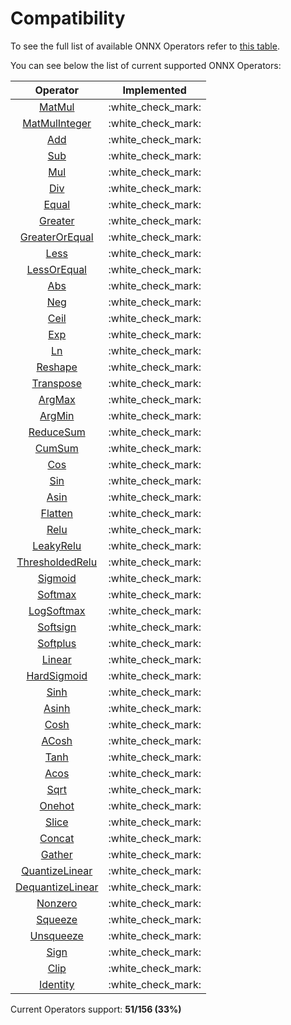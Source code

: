 # Compatibility

To see the full list of available ONNX Operators refer to [this table](https://github.com/onnx/onnx/blob/main/docs/Operators.md).

You can see below the list of current supported ONNX Operators:

|                            Operator                             |     Implemented      |
| :-------------------------------------------------------------: | :------------------: |
|           [MatMul](operators/tensor/tensor.matmul.md)           | :white\_check\_mark: |
|       [MatMulInteger](operators/tensor/tensor.matmul.md)        | :white\_check\_mark: |
|         [Add](operators/tensor/#arithmetic-operations)          | :white\_check\_mark: |
|         [Sub](operators/tensor/#arithmetic-operations)          | :white\_check\_mark: |
|         [Mul](operators/tensor/#arithmetic-operations)          | :white\_check\_mark: |
|         [Div](operators/tensor/#arithmetic-operations)          | :white\_check\_mark: |
|            [Equal](operators/tensor/tensor.equal.md)            | :white\_check\_mark: |
|          [Greater](operators/tensor/tensor.greater.md)          | :white\_check\_mark: |
|   [GreaterOrEqual](operators/tensor/tensor.greater\_equal.md)   | :white\_check\_mark: |
|             [Less](operators/tensor/tensor.less.md)             | :white\_check\_mark: |
|      [LessOrEqual](operators/tensor/tensor.less\_equal.md)      | :white\_check\_mark: |
|              [Abs](operators/tensor/tensor.abs.md)              | :white\_check\_mark: |
|              [Neg](operators/tensor/tensor.neg.md)              | :white\_check\_mark: |
|             [Ceil](operators/tensor/tensor.ceil.md)             | :white\_check\_mark: |
|              [Exp](operators/tensor/tensor.exp.md)              | :white\_check\_mark: |
|              [Ln](operators/tensor/tensor.log.md)               | :white\_check\_mark: |
|          [Reshape](operators/tensor/tensor.reshape.md)          | :white\_check\_mark: |
|        [Transpose](operators/tensor/tensor.transpose.md)        | :white\_check\_mark: |
|           [ArgMax](operators/tensor/tensor.argmax.md)           | :white\_check\_mark: |
|           [ArgMin](operators/tensor/tensor.argmin.md)           | :white\_check\_mark: |
|       [ReduceSum](operators/tensor/tensor.reduce\_sum.md)       | :white\_check\_mark: |
|           [CumSum](operators/tensor/tensor.cumsum.md)           | :white\_check\_mark: |
|              [Cos](operators/tensor/tensor.cos.md)              | :white\_check\_mark: |
|              [Sin](operators/tensor/tensor.sin.md)              | :white\_check\_mark: |
|             [Asin](operators/tensor/tensor.asin.md)             | :white\_check\_mark: |
|          [Flatten](operators/tensor/tensor.flatten.md)          | :white\_check\_mark: |
|           [Relu](operators/neural-network/nn.relu.md)           | :white\_check\_mark: |
|     [LeakyRelu](operators/neural-network/nn.leaky\_relu.md)     | :white\_check\_mark: |
|[ThresholdedRelu](operators/neural-network/nn.thresholded\_relu.md)| :white\_check\_mark: |
|        [Sigmoid](operators/neural-network/nn.sigmoid.md)        | :white\_check\_mark: |
|        [Softmax](operators/neural-network/nn.softmax.md)        | :white\_check\_mark: |
|     [LogSoftmax](operators/neural-network/nn.logsoftmax.md)     | :white\_check\_mark: |
|       [Softsign](operators/neural-network/nn.softsign.md)       | :white\_check\_mark: |
|       [Softplus](operators/neural-network/nn.softplus.md)       | :white\_check\_mark: |
|         [Linear](operators/neural-network/nn.linear.md)         | :white\_check\_mark: |
|   [HardSigmoid](operators/neural-network/nn.hard\_sigmoid.md)   | :white\_check\_mark: |
|             [Sinh](operators/tensor/tensor.sinh.md)             | :white\_check\_mark: |
|            [Asinh](operators/tensor/tensor.asinh.md)            | :white\_check\_mark: |
|             [Cosh](operators/tensor/tensor.cosh.md)             | :white\_check\_mark: |
|            [ACosh](operators/tensor/tensor.acosh.md)            | :white\_check\_mark: |
|             [Tanh](operators/tensor/tensor.tanh.md)             | :white\_check\_mark: |
|             [Acos](operators/tensor/tensor.acos.md)             | :white\_check\_mark: |
|             [Sqrt](operators/tensor/tensor.sqrt.md)             | :white\_check\_mark: |
|           [Onehot](operators/tensor/tensor.onehot.md)           | :white\_check\_mark: |
|            [Slice](operators/tensor/tensor.slice.md)            | :white\_check\_mark: |
|           [Concat](operators/tensor/tensor.concat.md)           | :white\_check\_mark: |
|           [Gather](operators/tensor/tensor.gather.md)           | :white\_check\_mark: |
|  [QuantizeLinear](operators/tensor/tensor.quantize\_linear.md)  | :white\_check\_mark: |
| [DequantizeLinear](operators/tensor/tensor.quantize\_linear.md) | :white\_check\_mark: |
|          [Nonzero](operators/tensor/tensor.nonzero.md)          | :white\_check\_mark: |
|          [Squeeze](operators/tensor/tensor.squeeze.md)          | :white\_check\_mark: |
|        [Unsqueeze](operators/tensor/tensor.unsqueeze.md)        | :white\_check\_mark: |
|             [Sign](operators/tensor/tensor.sign.md)             | :white\_check\_mark: |
|             [Clip](operators/tensor/tensor.clip.md)             | :white\_check\_mark: |
|             [Identity](operators/tensor/tensor.identity.md)     | :white\_check\_mark: |

Current Operators support: **51/156 (33%)**

